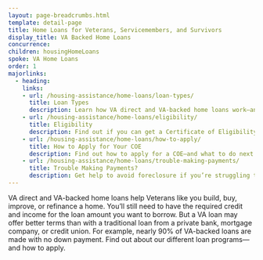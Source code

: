 ```yaml
---
layout: page-breadcrumbs.html
template: detail-page
title: Home Loans for Veterans, Servicemembers, and Survivors
display_title: VA Backed Home Loans
concurrence:
children: housingHomeLoans
spoke: VA Home Loans
order: 1
majorlinks:
  - heading:
    links:
    - url: /housing-assistance/home-loans/loan-types/
      title: Loan Types
      description: Learn how VA direct and VA-backed home loans work—and find out which loan program may be right for you.
    - url: /housing-assistance/home-loans/eligibility/
      title: Eligibility
      description: Find out if you can get a Certificate of Eligibility (COE) for a VA direct or VA-backed home loan based on your service history and duty status.
    - url: /housing-assistance/home-loans/how-to-apply/
      title: How to Apply for Your COE
      description: Find out how to apply for a COE—and what to do next to get a VA direct or VA-backed home loan.
    - url: /housing-assistance/home-loans/trouble-making-payments/
      title: Trouble Making Payments?
      description: Get help to avoid foreclosure if you’re struggling to make your monthly mortgage payments.
---
```


<div class="va-introtext">

VA direct and VA-backed home loans help Veterans like you build, buy, improve, or refinance a home. You’ll still need to have the required credit and income for the loan amount you want to borrow. But a VA loan may offer better terms than with a traditional loan from a private bank, mortgage company, or credit union. For example, nearly 90% of VA-backed loans are made with no down payment. Find out about our different loan programs—and how to apply.

</div>
